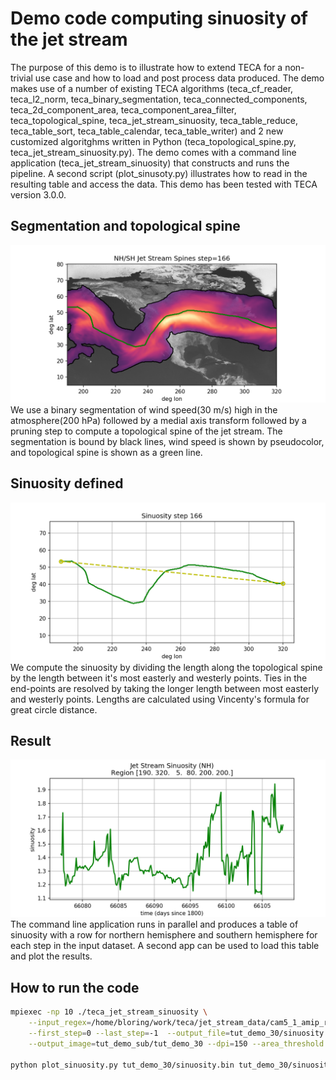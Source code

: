 # Demo code computing sinuosity of the jet stream
The purpose of this demo is to illustrate how to extend TECA for a non-trivial
use case and how to load and post process data produced. The demo makes use of
a number of existing TECA algorithms (teca_cf_reader, teca_l2_norm,
teca_binary_segmentation, teca_connected_components, teca_2d_component_area,
teca_component_area_filter, teca_topological_spine, teca_jet_stream_sinuosity,
teca_table_reduce, teca_table_sort, teca_table_calendar, teca_table_writer) and
2 new customized algoritghms written in Python (teca_topological_spine.py,
teca_jet_stream_sinuosity.py). The demo comes with a command line application
(teca_jet_stream_sinuosity) that constructs and runs the pipeline. A second
script (plot_sinusoty.py) illustrates how to read in the resulting table and
access the data. This demo has been tested with TECA version 3.0.0.

## Segmentation and topological spine
![Segmentation and topological spine](/images/tut_demo_sub_spine_and_wind_000166.png)
We use a binary segmentation of wind speed(30 m/s) high in the atmosphere(200
hPa) followed by a medial axis transform followed by a pruning step to compute
a topological spine of the jet stream. The segmentation is bound by black
lines, wind speed is shown by pseudocolor, and topological spine is shown as a
green line.

## Sinuosity defined
![Sinuosity defined](/images/tut_demo_sub_sinuosity_000166.png)
We compute the sinuosity by dividing the length along the topological spine by
the length between it's most easterly and westerly points. Ties in the
end-points are resolved by taking the longer length between most easterly and
westerly points. Lengths are calculated using Vincenty's formula for great
circle distance.

## Result
![Result](images/sinuosity.png)
The command line application runs in parallel and produces a table of sinuosity
with a row for northern hemisphere and southern hemisphere for each step in the
input dataset. A second app can be used to load this table and plot the
results.

## How to run the code

```bash
mpiexec -np 10 ./teca_jet_stream_sinuosity \
    --input_regex=/home/bloring/work/teca/jet_stream_data/cam5_1_amip_run2'.*\.nc'  \
    --first_step=0 --last_step=-1  --output_file=tut_demo_30/sinuosity.bin \
    --output_image=tut_demo_sub/tut_demo_30 --dpi=150 --area_threshold 7.e6

python plot_sinuosity.py tut_demo_30/sinuosity.bin tut_demo_30/sinuosity.png
```
